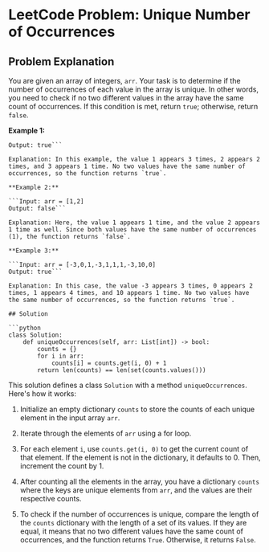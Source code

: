 # LeetCode Problem: Unique Number of Occurrences

## Problem Explanation

You are given an array of integers, `arr`. Your task is to determine if the number of occurrences of each value in the array is unique. In other words, you need to check if no two different values in the array have the same count of occurrences. If this condition is met, return `true`; otherwise, return `false`.


**Example 1:**

```Input: arr = [1,2,2,1,1,3]
Output: true```

Explanation: In this example, the value 1 appears 3 times, 2 appears 2 times, and 3 appears 1 time. No two values have the same number of occurrences, so the function returns `true`.

**Example 2:**

```Input: arr = [1,2]
Output: false```

Explanation: Here, the value 1 appears 1 time, and the value 2 appears 1 time as well. Since both values have the same number of occurrences (1), the function returns `false`.

**Example 3:**

```Input: arr = [-3,0,1,-3,1,1,1,-3,10,0]
Output: true```

Explanation: In this case, the value -3 appears 3 times, 0 appears 2 times, 1 appears 4 times, and 10 appears 1 time. No two values have the same number of occurrences, so the function returns `true`.

## Solution

```python
class Solution:
    def uniqueOccurrences(self, arr: List[int]) -> bool:
        counts = {}
        for i in arr:
            counts[i] = counts.get(i, 0) + 1
        return len(counts) == len(set(counts.values()))
```

This solution defines a class `Solution` with a method `uniqueOccurrences`. Here's how it works:

1. Initialize an empty dictionary `counts` to store the counts of each unique element in the input array `arr`.

2. Iterate through the elements of `arr` using a for loop.

3. For each element `i`, use `counts.get(i, 0)` to get the current count of that element. If the element is not in the dictionary, it defaults to 0. Then, increment the count by 1.

4. After counting all the elements in the array, you have a dictionary `counts` where the keys are unique elements from `arr`, and the values are their respective counts.

5. To check if the number of occurrences is unique, compare the length of the `counts` dictionary with the length of a set of its values. If they are equal, it means that no two different values have the same count of occurrences, and the function returns `True`. Otherwise, it returns `False`.

